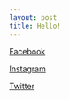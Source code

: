 ```yaml
---
layout: post
title: Hello!
---
```


[Facebook](https://www.facebook.com/SAGEUSC/)

[Instagram](https://www.instagram.com/sageusc/)

[Twitter](https://twitter.com/sage_usc)
